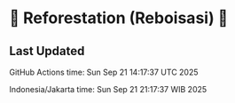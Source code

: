 
# 🌳 Reforestation (Reboisasi) 🌲

## Last Updated

GitHub Actions time: Sun Sep 21 14:17:37 UTC 2025

Indonesia/Jakarta time: Sun Sep 21 21:17:37 WIB 2025

